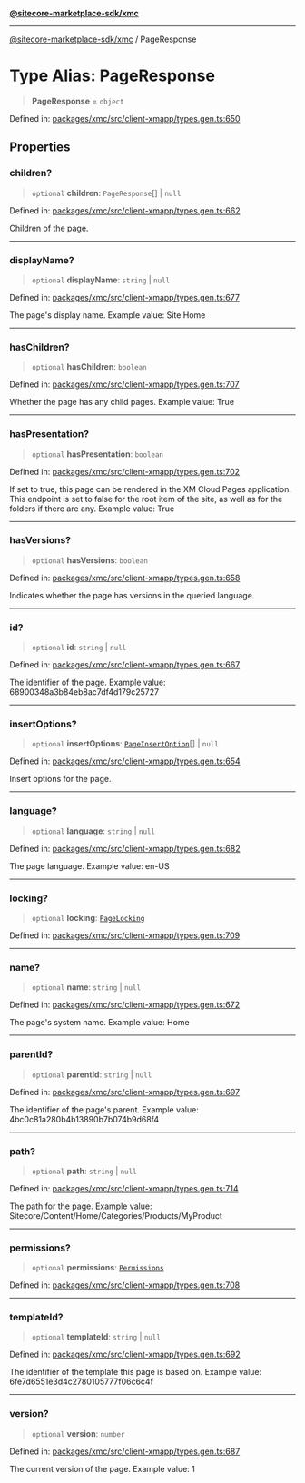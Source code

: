 [**@sitecore-marketplace-sdk/xmc**](../README.md)

***

[@sitecore-marketplace-sdk/xmc](../README.md) / PageResponse

# Type Alias: PageResponse

> **PageResponse** = `object`

Defined in: [packages/xmc/src/client-xmapp/types.gen.ts:650](https://github.com/Sitecore/sitecore-marketplace-sdk/blob/e87783cce9f115393973a45e109d17b99bf1df7e/packages/xmc/src/client-xmapp/types.gen.ts#L650)

## Properties

### children?

> `optional` **children**: `PageResponse`[] \| `null`

Defined in: [packages/xmc/src/client-xmapp/types.gen.ts:662](https://github.com/Sitecore/sitecore-marketplace-sdk/blob/e87783cce9f115393973a45e109d17b99bf1df7e/packages/xmc/src/client-xmapp/types.gen.ts#L662)

Children of the page.

***

### displayName?

> `optional` **displayName**: `string` \| `null`

Defined in: [packages/xmc/src/client-xmapp/types.gen.ts:677](https://github.com/Sitecore/sitecore-marketplace-sdk/blob/e87783cce9f115393973a45e109d17b99bf1df7e/packages/xmc/src/client-xmapp/types.gen.ts#L677)

The page's display name.
Example value: Site Home

***

### hasChildren?

> `optional` **hasChildren**: `boolean`

Defined in: [packages/xmc/src/client-xmapp/types.gen.ts:707](https://github.com/Sitecore/sitecore-marketplace-sdk/blob/e87783cce9f115393973a45e109d17b99bf1df7e/packages/xmc/src/client-xmapp/types.gen.ts#L707)

Whether the page has any child pages.
Example value: True

***

### hasPresentation?

> `optional` **hasPresentation**: `boolean`

Defined in: [packages/xmc/src/client-xmapp/types.gen.ts:702](https://github.com/Sitecore/sitecore-marketplace-sdk/blob/e87783cce9f115393973a45e109d17b99bf1df7e/packages/xmc/src/client-xmapp/types.gen.ts#L702)

If set to true, this page can be rendered in the XM Cloud Pages application. This endpoint is set to false for the root item of the site, as well as for the folders if there are any.
Example value: True

***

### hasVersions?

> `optional` **hasVersions**: `boolean`

Defined in: [packages/xmc/src/client-xmapp/types.gen.ts:658](https://github.com/Sitecore/sitecore-marketplace-sdk/blob/e87783cce9f115393973a45e109d17b99bf1df7e/packages/xmc/src/client-xmapp/types.gen.ts#L658)

Indicates whether the page has versions in the queried language.

***

### id?

> `optional` **id**: `string` \| `null`

Defined in: [packages/xmc/src/client-xmapp/types.gen.ts:667](https://github.com/Sitecore/sitecore-marketplace-sdk/blob/e87783cce9f115393973a45e109d17b99bf1df7e/packages/xmc/src/client-xmapp/types.gen.ts#L667)

The identifier of the page.
Example value: 68900348a3b84eb8ac7df4d179c25727

***

### insertOptions?

> `optional` **insertOptions**: [`PageInsertOption`](PageInsertOption.md)[] \| `null`

Defined in: [packages/xmc/src/client-xmapp/types.gen.ts:654](https://github.com/Sitecore/sitecore-marketplace-sdk/blob/e87783cce9f115393973a45e109d17b99bf1df7e/packages/xmc/src/client-xmapp/types.gen.ts#L654)

Insert options for the page.

***

### language?

> `optional` **language**: `string` \| `null`

Defined in: [packages/xmc/src/client-xmapp/types.gen.ts:682](https://github.com/Sitecore/sitecore-marketplace-sdk/blob/e87783cce9f115393973a45e109d17b99bf1df7e/packages/xmc/src/client-xmapp/types.gen.ts#L682)

The page language.
Example value: en-US

***

### locking?

> `optional` **locking**: [`PageLocking`](PageLocking.md)

Defined in: [packages/xmc/src/client-xmapp/types.gen.ts:709](https://github.com/Sitecore/sitecore-marketplace-sdk/blob/e87783cce9f115393973a45e109d17b99bf1df7e/packages/xmc/src/client-xmapp/types.gen.ts#L709)

***

### name?

> `optional` **name**: `string` \| `null`

Defined in: [packages/xmc/src/client-xmapp/types.gen.ts:672](https://github.com/Sitecore/sitecore-marketplace-sdk/blob/e87783cce9f115393973a45e109d17b99bf1df7e/packages/xmc/src/client-xmapp/types.gen.ts#L672)

The page's system name.
Example value: Home

***

### parentId?

> `optional` **parentId**: `string` \| `null`

Defined in: [packages/xmc/src/client-xmapp/types.gen.ts:697](https://github.com/Sitecore/sitecore-marketplace-sdk/blob/e87783cce9f115393973a45e109d17b99bf1df7e/packages/xmc/src/client-xmapp/types.gen.ts#L697)

The identifier of the page's parent.
Example value: 4bc0c81a280b4b13890b7b074b9d68f4

***

### path?

> `optional` **path**: `string` \| `null`

Defined in: [packages/xmc/src/client-xmapp/types.gen.ts:714](https://github.com/Sitecore/sitecore-marketplace-sdk/blob/e87783cce9f115393973a45e109d17b99bf1df7e/packages/xmc/src/client-xmapp/types.gen.ts#L714)

The path for the page.
Example value: Sitecore/Content/Home/Categories/Products/MyProduct

***

### permissions?

> `optional` **permissions**: [`Permissions`](Permissions.md)

Defined in: [packages/xmc/src/client-xmapp/types.gen.ts:708](https://github.com/Sitecore/sitecore-marketplace-sdk/blob/e87783cce9f115393973a45e109d17b99bf1df7e/packages/xmc/src/client-xmapp/types.gen.ts#L708)

***

### templateId?

> `optional` **templateId**: `string` \| `null`

Defined in: [packages/xmc/src/client-xmapp/types.gen.ts:692](https://github.com/Sitecore/sitecore-marketplace-sdk/blob/e87783cce9f115393973a45e109d17b99bf1df7e/packages/xmc/src/client-xmapp/types.gen.ts#L692)

The identifier of the template this page is based on.
Example value: 6fe7d6551e3d4c2780105777f06c6c4f

***

### version?

> `optional` **version**: `number`

Defined in: [packages/xmc/src/client-xmapp/types.gen.ts:687](https://github.com/Sitecore/sitecore-marketplace-sdk/blob/e87783cce9f115393973a45e109d17b99bf1df7e/packages/xmc/src/client-xmapp/types.gen.ts#L687)

The current version of the page.
Example value: 1
